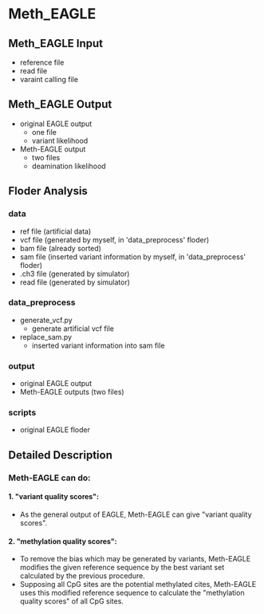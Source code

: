 # Meth_EAGLE
## Meth_EAGLE Input
* reference file
* read file
* varaint calling file
## Meth_EAGLE Output
* original EAGLE output
    * one file 
    * variant likelihood
* Meth-EAGLE output
    * two files
    * deamination likelihood
## Floder Analysis
### data
  * ref file (artificial data)
  * vcf file (generated by myself, in 'data_preprocess' floder)
  * bam file (already sorted)
  * sam file (inserted variant information by myself, in 'data_preprocess' floder)
  * .ch3 file (generated by simulator)
  * read file (generated by simulator)
### data_preprocess
  * generate_vcf.py
    * generate artificial vcf file
  * replace_sam.py
    * inserted variant information into sam file
### output
  * original EAGLE output
  * Meth-EAGLE outputs (two files)
### scripts
  * original EAGLE floder

## Detailed Description
### Meth-EAGLE can do:
#### 1. "variant quality scores":
* As the general output of EAGLE, Meth-EAGLE can give "variant quality scores".
#### 2. "methylation quality scores":
* To remove the bias which may be generated by variants, Meth-EAGLE modifies the given reference sequence by the best variant set calculated by the previous procedure.
* Supposing all CpG sites are the potential methylated cites, Meth-EAGLE uses this modified reference sequence to calculate the "methylation quality scores" of all CpG sites.
